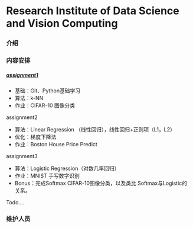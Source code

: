 # Research Institute of Data Science and Vision Computing

### 介绍

### 内容安排

##### [assignment1](https://github.com/quinwu/DSVC/tree/master/assignment1)

- 基础：Git、Python基础学习
- 算法：k-NN
- 作业：CIFAR-10 图像分类

assignment2

- 算法：Linear Regression （线性回归），线性回归+正则项（L1，L2）
- 优化：梯度下降法
- 作业：Boston House Price Predict

assignment3

- 算法：Logistic Regression（对数几率回归）
- 作业：MNIST 手写数字识别
- Bonus：完成Softmax CIFAR-10图像分类，以及类比 Softmax与Logistic的关系。

Todo….

### 维护人员